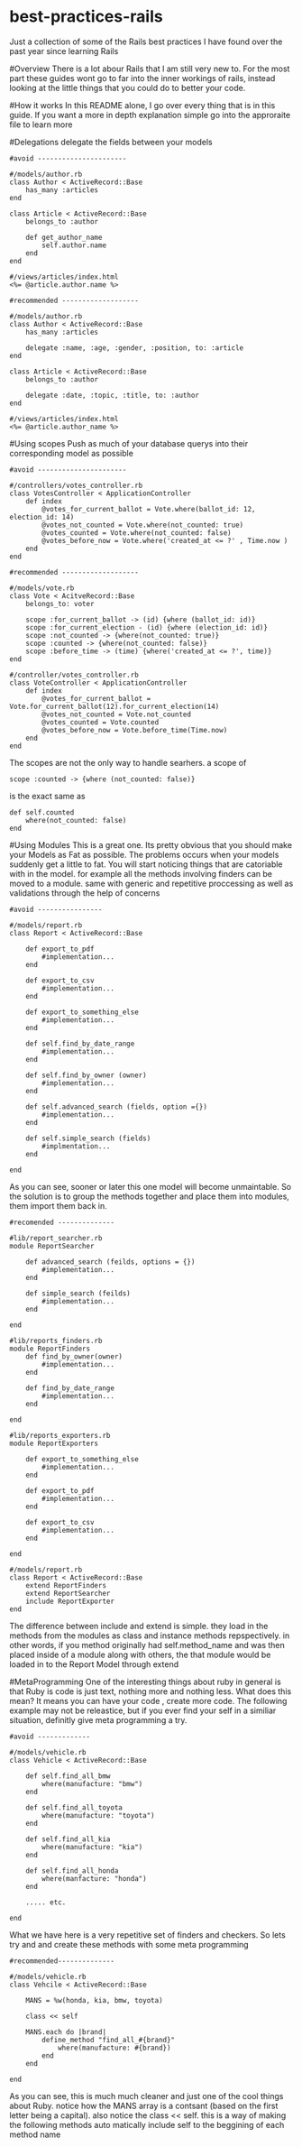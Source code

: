 # best-practices-rails
Just a collection of some of the Rails best practices I have found over the past year since learning Rails

#Overview 
There is a lot abour Rails that I am still very new to. For the most part these guides wont go to far into the inner workings of rails, instead looking at the little things that you could do to better your code. 

#How it works
In this README alone, I go over every thing that is in this guide. If you want a more in depth explanation
simple go into the approraite file to learn more

#Delegations
delegate the fields between your models
	
	#avoid ----------------------

	#/models/author.rb
	class Author < ActiveRecord::Base
		has_many :articles
	end 

	class Article < ActiveRecord::Base
		belongs_to :author

		def get_author_name
			self.author.name
		end
	end 

	#/views/articles/index.html
	<%= @article.author.name %>

	#recommended -------------------

	#/models/author.rb
	class Author < ActiveRecord::Base
		has_many :articles

		delegate :name, :age, :gender, :position, to: :article
	end 

	class Article < ActiveRecord::Base
		belongs_to :author

		delegate :date, :topic, :title, to: :author
	end 

	#/views/articles/index.html
	<%= @article.author_name %> 
	

#Using scopes
Push as much of your database querys into their corresponding model as possible
	
	#avoid ----------------------

	#/controllers/votes_controller.rb
	class VotesController < ApplicationController
		def index
			@votes_for_current_ballot = Vote.where(ballot_id: 12, election_id: 14)
			@votes_not_counted = Vote.where(not_counted: true)
			@votes_counted = Vote.where(not_counted: false)
			@votes_before_now = Vote.where('created_at <= ?' , Time.now )
		end 
	end 

	#recommended -------------------

	#/models/vote.rb
	class Vote < AcitveRecord::Base
		belongs_to: voter

		scope :for_current_ballot -> (id) {where (ballot_id: id)}
		scope :for_current_election - (id) {where (election_id: id)}
		scope :not_counted -> {where(not_counted: true)}
		scope :counted -> {where(not_counted: false)}
		scope :before_time -> (time) {where('created_at <= ?', time)}
	end 

	#/controller/votes_controller.rb
	class VoteController < ApplicationController
		def index
			@votes_for_current_ballot = Vote.for_current_ballot(12).for_current_election(14)
			@votes_not_counted = Vote.not_counted
			@votes_counted = Vote.counted
			@votes_before_now = Vote.before_time(Time.now)
		end 
	end 

The scopes are not the only way to handle searhers. a scope of
```
scope :counted -> {where (not_counted: false)}
```
is the exact same as 
```
def self.counted
	where(not_counted: false)
end 
```

#Using Modules 
This is a great one. Its pretty obvious that you should make your Models as Fat as possible. The problems occurs when your models
suddenly get a little to fat. You will start noticing things that are catoriable with in the model. for example all the methods involving finders
can be moved to a module. same with generic and repetitive proccessing as well as validations through the help of concerns

	#avoid ----------------

	#/models/report.rb
	class Report < ActiveRecord::Base

		def export_to_pdf
			#implementation...
		end

		def export_to_csv
			#implementation...
		end

		def export_to_something_else
			#implementation...
		end 

		def self.find_by_date_range
			#implementation...
		end 

		def self.find_by_owner (owner)
			#implementation...
		end

		def self.advanced_search (fields, option ={})
			#implementation...
		end 

		def self.simple_search (fields)
			#implmentation...
		end

	end

As you can see, sooner or later this one model will become unmaintable. So the solution is to group the methods together and place them into modules, them import them back in.

	#recomended --------------

	#lib/report_searcher.rb
	module ReportSearcher

		def advanced_search (feilds, options = {})
			#implementation...
		end 

		def simple_search (feilds)
			#implementation...
		end

	end

	#lib/reports_finders.rb
	module ReportFinders
		def find_by_owner(owner)
			#implementation...
		end

		def find_by_date_range
			#implementation...
		end 

	end

	#lib/reports_exporters.rb
	module ReportExporters

		def export_to_something_else
			#implementation...
		end 

		def export_to_pdf
			#implementation...
		end 

		def export_to_csv
			#implementation...
		end

	end

	#/models/report.rb
	class Report < ActiveRecord::Base
		extend ReportFinders
		extend ReportSearcher
		include ReportExporter
	end 

The difference between include and extend is simple. they load in the methods from the modules as class and instance methods repspectively. in other words, if you method originally had self.method_name and was then placed inside of a module along with others, the that module would be loaded in to the Report Model through extend

#MetaProgramming
One of the interesting things about ruby in general is that Ruby is code is just text, nothing more and nothing less. What does this mean? It means you can have your code , create more code. The following example may not be releastice, but if you ever find your self in a similiar situation, definitly give meta programming a try.

	#avoid -------------

	#/models/vehicle.rb
	class Vehicle < ActiveRecord::Base
		
		def self.find_all_bmw
			where(manufacture: "bmw")
		end 

		def self.find_all_toyota
			where(manufacture: "toyota")
		end 

		def self.find_all_kia
			where(manufacture: "kia")
		end

		def self.find_all_honda
			where(manfacture: "honda")
		end

		..... etc.

	end 

What we have here is  a very repetitive set of finders and checkers. So lets try and and create these methods with some meta programming

	#recommended--------------

	#/models/vehicle.rb
	class Vehcile < ActiveRecord::Base

		MANS = %w(honda, kia, bmw, toyota)

		class << self

		MANS.each do |brand|
			define_method "find_all_#{brand}"
				where(manufacture: #{brand})
			end
		end

	end

As you can see, this is much much cleaner and just one of the cool things about Ruby. notice how the MANS array is a contsant (based on the first letter being a capital). also notice the class << self.
this is a way of making the following methods auto matically include self to the beggining of each method name


	
